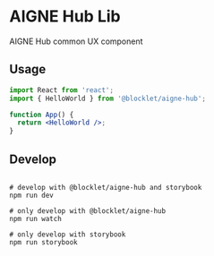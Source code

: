 # AIGNE Hub Lib

AIGNE Hub common UX component

## Usage

```jsx
import React from 'react';
import { HelloWorld } from '@blocklet/aigne-hub';

function App() {
  return <HelloWorld />;
}
```

## Develop

```

# develop with @blocklet/aigne-hub and storybook
npm run dev

# only develop with @blocklet/aigne-hub
npm run watch

# only develop with storybook
npm run storybook

```

